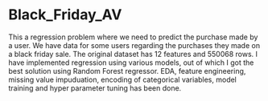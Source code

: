 # Black_Friday_AV
This a regression problem where we need to predict the purchase made by a user.
We have data for some users regarding the purchases they made on a black friday sale.
The original dataset has 12 features and 550068 rows.
I have implemented regression using various models, out of which I got the best solution using Random Forest regressor.
EDA, feature engineering, missing value impuduation, encoding of categorical variables, model training and hyper parameter tuning has been done.
